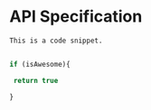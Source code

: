 # API Specification

`This is a code snippet.`
```javascript

if (isAwesome){

 return true

}

```
